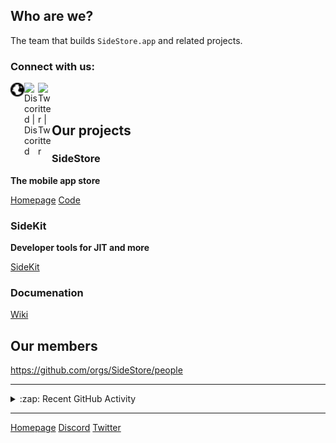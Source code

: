 <!-- 
Docs: How to use GitHub README and actions to auto-generate embedded content.
https://github.com/anuraghazra/github-readme-stats
https://www.youtube.com/watch?v=n6d4KHSKqGk
https://github.com/rahuldkjain/github-profile-readme-generator
 -->

## Who are we?

The team that builds `SideStore.app` and related projects.

### Connect with us:

<!--
[![Website](https://img.shields.io/website?label=sidestore.io&style=for-the-badge&url=https://sidestore.io)](https://sidestore.io)
[![Twitter Follow](https://img.shields.io/twitter/follow/sidestore_io?color=1DA1F2&logo=twitter&style=for-the-badge)](https://twitter.com/intent/follow?original_referer=https%3A%2F%2Fgithub.com%2Fsidestore&screen_name=sidestore)
[![GitHub Followers](https://img.shields.io/github/followers/sidestore?style=for-the-badge)]()
[![GitHub Sponsors](https://img.shields.io/github/sponsors/sidestore?style=for-the-badge
)]() 
-->

[<img align="left" alt="sidestore.io" width="22px" src="https://raw.githubusercontent.com/iconic/open-iconic/master/svg/globe.svg" />][website]
[<img align="left" alt="Discord | Discord" width="22px" src="https://cdn.jsdelivr.net/npm/simple-icons@v3/icons/discord.svg" />][discord]
[<img align="left" alt="Twitter | Twitter" width="22px" src="https://cdn.jsdelivr.net/npm/simple-icons@v3/icons/twitter.svg" />][twitter]

<br />
<br />

## Our projects

### SideStore

__The mobile app store__

[Homepage][website]
[Code][git.sidestore]

### SideKit

__Developer tools for JIT and more__

[SideKit][git.sidekit]

### Documenation

[Wiki][wiki]

## Our members

https://github.com/orgs/SideStore/people

---

<details>
  <summary>:zap: Recent GitHub Activity</summary>

<!--START_SECTION:activity-->
1. 🗣 Commented on [#377](https://github.com/SideStore/SideStore/issues/377) in [SideStore/SideStore](https://github.com/SideStore/SideStore)
2. 🗣 Commented on [#374](https://github.com/SideStore/SideStore/issues/374) in [SideStore/SideStore](https://github.com/SideStore/SideStore)
3. ❗️ Closed issue [#377](https://github.com/SideStore/SideStore/issues/377) in [SideStore/SideStore](https://github.com/SideStore/SideStore)
4. 🗣 Commented on [#377](https://github.com/SideStore/SideStore/issues/377) in [SideStore/SideStore](https://github.com/SideStore/SideStore)
5. 🗣 Commented on [#374](https://github.com/SideStore/SideStore/issues/374) in [SideStore/SideStore](https://github.com/SideStore/SideStore)
6. 🗣 Commented on [#374](https://github.com/SideStore/SideStore/issues/374) in [SideStore/SideStore](https://github.com/SideStore/SideStore)
7. 🗣 Commented on [#374](https://github.com/SideStore/SideStore/issues/374) in [SideStore/SideStore](https://github.com/SideStore/SideStore)
8. 🗣 Commented on [#377](https://github.com/SideStore/SideStore/issues/377) in [SideStore/SideStore](https://github.com/SideStore/SideStore)
9. ❗️ Closed issue [#23](https://github.com/SideStore/sidestore.github.io/issues/23) in [SideStore/sidestore.github.io](https://github.com/SideStore/sidestore.github.io)
10. 🗣 Commented on [#23](https://github.com/SideStore/sidestore.github.io/issues/23) in [SideStore/sidestore.github.io](https://github.com/SideStore/sidestore.github.io)
11. 🗣 Commented on [#377](https://github.com/SideStore/SideStore/issues/377) in [SideStore/SideStore](https://github.com/SideStore/SideStore)
12. ❗️ Opened issue [#377](https://github.com/SideStore/SideStore/issues/377) in [SideStore/SideStore](https://github.com/SideStore/SideStore)
13. ❗️ Opened issue [#23](https://github.com/SideStore/sidestore.github.io/issues/23) in [SideStore/sidestore.github.io](https://github.com/SideStore/sidestore.github.io)
14. 💪 Opened PR [#16](https://github.com/SideStore/SideServer-Windows/pull/16) in [SideStore/SideServer-Windows](https://github.com/SideStore/SideServer-Windows)
15. ❌ Closed PR [#376](https://github.com/SideStore/SideStore/pull/376) in [SideStore/SideStore](https://github.com/SideStore/SideStore)
16. 💪 Opened PR [#376](https://github.com/SideStore/SideStore/pull/376) in [SideStore/SideStore](https://github.com/SideStore/SideStore)
17. 🎉 Merged PR [#14](https://github.com/SideStore/SideServer-Windows/pull/14) in [SideStore/SideServer-Windows](https://github.com/SideStore/SideServer-Windows)
18. 💪 Opened PR [#4](https://github.com/SideStore/omnisette-server/pull/4) in [SideStore/omnisette-server](https://github.com/SideStore/omnisette-server)
19. ❗️ Opened issue [#3](https://github.com/SideStore/omnisette-server/issues/3) in [SideStore/omnisette-server](https://github.com/SideStore/omnisette-server)
20. 🗣 Commented on [#374](https://github.com/SideStore/SideStore/issues/374) in [SideStore/SideStore](https://github.com/SideStore/SideStore)
<!--END_SECTION:activity-->

</details>

---

[Homepage][patreon] [Discord][discord] [Twitter][twitter]

<!--
- [Patreon][patreon]
- [OpenCollective][opencollective]
- [YouTube][youtube]
-->

[website]: https://sidestore.io
[wiki]: https://wiki.sidestore.io
[twitter]: https://twitter.com/sidestore_io
[discord]: https://discord.gg/CacsuuzsBq
[youtube]: https://youtube.com/TODO
[patreon]: https://www.patreon.com/SideStore
[opencollective]: https://opencollective.com/TODO
[git.sidestore]: https://github.com/SideStore/SideStore/
[git.sidekit]: https://github.com/SideStore/SideKit

